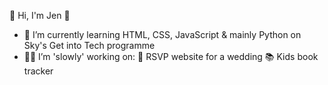 👋 Hi, I'm Jen 🦊

- 🌱 I’m currently learning HTML, CSS, JavaScript & mainly Python on Sky's Get into Tech programme
- 👩‍💻 I’m 'slowly' working on:
     💐 RSVP website for a wedding
     📚 Kids book tracker
  

